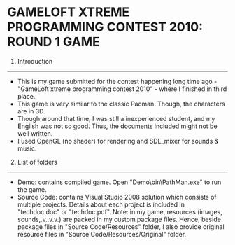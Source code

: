 GAMELOFT XTREME PROGRAMMING CONTEST 2010: ROUND 1 GAME
====================================
1. Introduction
----------------------
- This is my game submitted for the contest happening long time ago - "GameLoft xtreme programming contest 2010" - where I finished in third place.
- This game is very similar to the classic Pacman. Though, the characters are in 3D.
- Though around that time, I was still a inexperienced student, and my English was not so good. Thus, the documents included might not be well written. 
- I used OpenGL (no shader) for rendering and SDL_mixer for sounds & music.
2. List of folders
----------------------
- Demo: contains compiled game. Open "Demo\bin\PathMan.exe" to run the game.
- Source Code: contains Visual Studio 2008 solution which consists of multiple projects. Details about each project is included in "techdoc.doc" or "techdoc.pdf". Note: in my game, resources (images, sounds,.v..v.v.) are packed in my custom package files. Hence, beside package files in "Source Code/Resources" folder, I also provide original resource files in "Source Code/Resources/Original" folder. 
